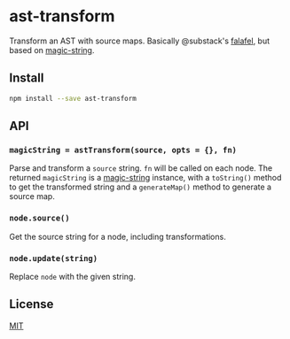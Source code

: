 # ast-transform

Transform an AST with source maps.
Basically @substack's [falafel](https://github.com/substack/node-falafel), but based on [magic-string][].

## Install

```bash
npm install --save ast-transform
```

## API

### `magicString = astTransform(source, opts = {}, fn)`

Parse and transform a `source` string.
`fn` will be called on each node.
The returned `magicString` is a [magic-string][] instance, with a `toString()` method to get the transformed string and a `generateMap()` method to generate a source map.

### `node.source()`

Get the source string for a node, including transformations.

### `node.update(string)`

Replace `node` with the given string.

## License

[MIT](./LICENSE)

[magic-string]: https://github.com/rich-harris/magic-string
